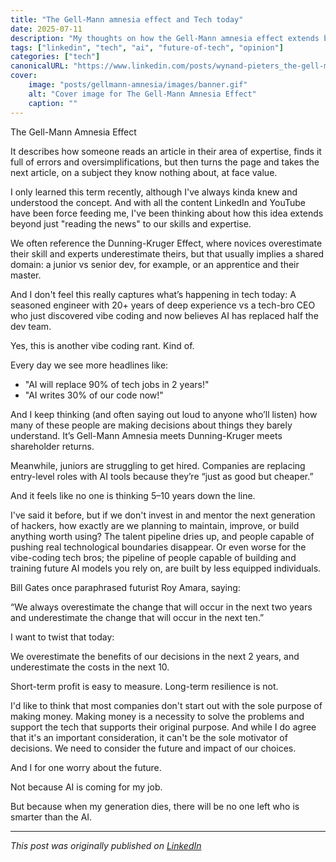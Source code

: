 ```yaml
---
title: "The Gell-Mann amnesia effect and Tech today"
date: 2025-07-11
description: "My thoughts on how the Gell-Mann amnesia effect extends beyond just reading the news"
tags: ["linkedin", "tech", "ai", "future-of-tech", "opinion"]
categories: ["tech"]
canonicalURL: "https://www.linkedin.com/posts/wynand-pieters_the-gell-mann-amnesia-effect-it-describes-activity-7349330245272989696-6km_"
cover:
    image: "posts/gellmann-amnesia/images/banner.gif"
    alt: "Cover image for The Gell-Mann Amnesia Effect"
    caption: ""
---
```


The Gell-Mann Amnesia Effect

It describes how someone reads an article in their area of expertise, finds it full of errors and oversimplifications, but then turns the page and takes the next article, on a subject they know nothing about, at face value.

I only learned this term recently, although I've always kinda knew and understood the concept. And with all the content LinkedIn and YouTube have been force feeding me, I've been thinking about how this idea extends beyond just "reading the news" to our skills and expertise.

We often reference the Dunning-Kruger Effect, where novices overestimate their skill and experts underestimate theirs, but that usually implies a shared domain: a junior vs senior dev, for example, or an apprentice and their master.

And I don't feel this really captures what’s happening in tech today:
A seasoned engineer with 20+ years of deep experience vs a tech-bro CEO who just discovered vibe coding and now believes AI has replaced half the dev team.

Yes, this is another vibe coding rant. Kind of.

Every day we see more headlines like:
- "AI will replace 90% of tech jobs in 2 years!"
- "AI writes 30% of our code now!"

And I keep thinking (and often saying out loud to anyone who’ll listen) how many of these people are making decisions about things they barely understand. It’s Gell-Mann Amnesia meets Dunning-Kruger meets shareholder returns.

Meanwhile, juniors are struggling to get hired. Companies are replacing entry-level roles with AI tools because they’re “just as good but cheaper.” 

And it feels like no one is thinking 5–10 years down the line.

I've said it before, but if we don't invest in and mentor the next generation of hackers, how exactly are we planning to maintain, improve, or build anything worth using? The talent pipeline dries up, and people capable of pushing real technological boundaries disappear. Or even worse for the vibe-coding tech bros; the pipeline of people capable of building and training future AI models you rely on, are built by less equipped individuals.

Bill Gates once paraphrased futurist Roy Amara, saying:

“We always overestimate the change that will occur in the next two years and underestimate the change that will occur in the next ten.”

I want to twist that today:

We overestimate the benefits of our decisions in the next 2 years, and underestimate the costs in the next 10.

Short-term profit is easy to measure.
Long-term resilience is not.

I'd like to think that most companies don't start out with the sole purpose of making money. Making money is a necessity to solve the problems and support the tech that supports their original purpose. And while I do agree that it's an important consideration, it can't be the sole motivator of decisions. We need to consider the future and impact of our choices.

And I for one worry about the future.

Not because AI is coming for my job.

But because when my generation dies, there will be no one left who is smarter than the AI.

---
*This post was originally published on [LinkedIn](https://www.linkedin.com/posts/wynand-pieters_the-gell-mann-amnesia-effect-it-describes-activity-7349330245272989696-6km_)* 
